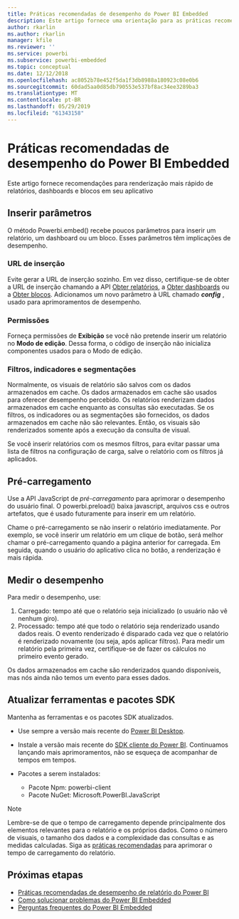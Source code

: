```yaml
---
title: Práticas recomendadas de desempenho do Power BI Embedded
description: Este artigo fornece uma orientação para as práticas recomendadas de análise integrada
author: rkarlin
ms.author: rkarlin
manager: kfile
ms.reviewer: ''
ms.service: powerbi
ms.subservice: powerbi-embedded
ms.topic: conceptual
ms.date: 12/12/2018
ms.openlocfilehash: ac8052b78e452f5da1f3db8988a180923c08e0b6
ms.sourcegitcommit: 60dad5aa0d85db790553e537bf8ac34ee3289ba3
ms.translationtype: MT
ms.contentlocale: pt-BR
ms.lasthandoff: 05/29/2019
ms.locfileid: "61343158"
---
```

# <a name="power-bi-embedded-performance-best-practices"></a>Práticas recomendadas de desempenho do Power BI Embedded

Este artigo fornece recomendações para renderização mais rápido de relatórios, dashboards e blocos em seu aplicativo

## <a name="embed-parameters"></a>Inserir parâmetros

O método Powerbi.embed() recebe poucos parâmetros para inserir um relatório, um dashboard ou um bloco. Esses parâmetros têm implicações de desempenho.

### <a name="embed-url"></a>URL de inserção

Evite gerar a URL de inserção sozinho. Em vez disso, certifique-se de obter a URL de inserção chamando a API [Obter relatórios](/rest/api/power-bi/reports/getreportsingroup), a [Obter dashboards](/rest/api/power-bi/dashboards/getdashboardsingroup) ou a [Obter blocos](/rest/api/power-bi/dashboards/gettilesingroup). Adicionamos um novo parâmetro à URL chamado **_config_** , usado para aprimoramentos de desempenho.

### <a name="permissions"></a>Permissões

Forneça permissões de **Exibição** se você não pretende inserir um relatório no **Modo de edição**. Dessa forma, o código de inserção não inicializa componentes usados para o Modo de edição.

### <a name="filters-bookmarks-and-slicers"></a>Filtros, indicadores e segmentações

Normalmente, os visuais de relatório são salvos com os dados armazenados em cache. Os dados armazenados em cache são usados para oferecer desempenho percebido. Os relatórios renderizam dados armazenados em cache enquanto as consultas são executadas. Se os filtros, os indicadores ou as segmentações são fornecidos, os dados armazenados em cache não são relevantes. Então, os visuais são renderizados somente após a execução da consulta de visual.

Se você inserir relatórios com os mesmos filtros, para evitar passar uma lista de filtros na configuração de carga, salve o relatório com os filtros já aplicados.

## <a name="preload"></a>Pré-carregamento

Use a API JavaScript de *pré-carregamento* para aprimorar o desempenho do usuário final.
O powerbi.preload() baixa javascript, arquivos css e outros artefatos, que é usado futuramente para inserir em um relatório.

Chame o pré-carregamento se não inserir o relatório imediatamente. Por exemplo, se você inserir um relatório em um clique de botão, será melhor chamar o pré-carregamento quando a página anterior for carregada. Em seguida, quando o usuário do aplicativo clica no botão, a renderização é mais rápida.

## <a name="measure-performance"></a>Medir o desempenho

Para medir o desempenho, use:

1. Carregado: tempo até que o relatório seja inicializado (o usuário não vê nenhum giro).
2. Processado: tempo até que todo o relatório seja renderizado usando dados reais. O evento renderizado é disparado cada vez que o relatório é renderizado novamente (ou seja, após aplicar filtros). Para medir um relatório pela primeira vez, certifique-se de fazer os cálculos no primeiro evento gerado.

Os dados armazenados em cache são renderizados quando disponíveis, mas nós ainda não temos um evento para esses dados.

## <a name="update-tools-and-sdk-packages"></a>Atualizar ferramentas e pacotes SDK

Mantenha as ferramentas e os pacotes SDK atualizados.

* Use sempre a versão mais recente do [Power BI Desktop](https://powerbi.microsoft.com/desktop/).

* Instale a versão mais recente do [SDK cliente do Power BI](https://github.com/Microsoft/PowerBI-JavaScript). Continuamos lançando mais aprimoramentos, não se esqueça de acompanhar de tempos em tempos.

* Pacotes a serem instalados:
    * Pacote Npm: powerbi-client
    * Pacote NuGet: Microsoft.PowerBI.JavaScript

> [!Note]
> Lembre-se de que o tempo de carregamento depende principalmente dos elementos relevantes para o relatório e os próprios dados. Como o número de visuais, o tamanho dos dados e a complexidade das consultas e as medidas calculadas. Siga as [práticas recomendadas](../power-bi-reports-performance.md) para aprimorar o tempo de carregamento do relatório.

## <a name="next-steps"></a>Próximas etapas

* [Práticas recomendadas de desempenho de relatório do Power BI](../power-bi-reports-performance.md)
* [Como solucionar problemas do Power BI Embedded](embedded-troubleshoot.md)
* [Perguntas frequentes do Power BI Embedded](embedded-faq.md)
